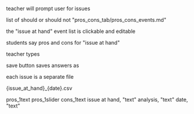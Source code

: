 teacher will prompt user for issues 

list of should or should not
"pros_cons_tab/pros_cons_events.md"

the "issue at hand" event list is clickable and editable

students say pros and cons for "issue at hand"

teacher types


save button saves answers as 

each issue is a separate file

{issue_at_hand}_{date}.csv 


pros_1text
pros_1slider
cons_1text
issue at hand, "text"
analysis, "text"
date, "text"


